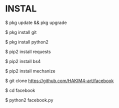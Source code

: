 # INSTAL

$ pkg update && pkg upgrade

$ pkg install git

$ pkg install python2

$ pip2 install requests

$ pip2 install bs4

$ pip2 install mechanize

$ git clone https://github.com/HAKIM4-art/facebook

$ cd facebook

$ python2 facebook.py


